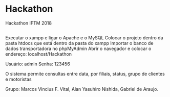 # Hackathon
Hackathon IFTM 2018

##
Executar o xampp e ligar o Apache e o MySQL
Colocar o projeto dentro da pasta htdocs que está dentro da pasta do xampp
Importar o banco de dados transportadora no phpMyAdmin
Abrir o navegador e colocar o endereço: localhost/Hackathon

Usuário: admin
Senha: 123456

O sistema permite consultas entre data, por filiais, status, grupo de clientes e motoristas

Grupo: Marcos Vincius F. Vital, Alan Yasuhiro Nishida, Gabriel de Araujo.
